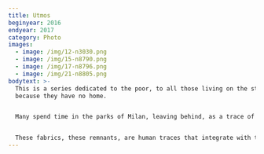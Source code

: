 ```yaml
---
title: Utmos
beginyear: 2016
endyear: 2017
category: Photo
images:
  - image: /img/12-n3030.png
  - image: /img/15-n8790.png
  - image: /img/17-n8796.png
  - image: /img/21-n8805.png
bodytext: >-
  This is a series dedicated to the poor, to all those living on the streets
  because they have no home.


  Many spend time in the parks of Milan, leaving behind, as a trace of their passage, items of clothing that over time become one with the ground.


  These fabrics, these remnants, are human traces that integrate with the grass and mud, looking like colourful flowers sprouting from the ground.
---
```

